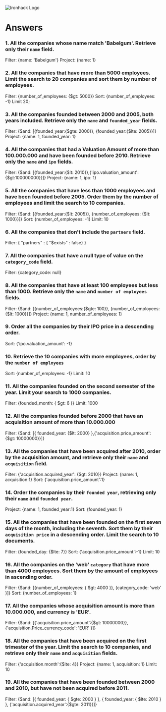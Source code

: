 ![Ironhack Logo](https://i.imgur.com/1QgrNNw.png)

# Answers

### 1. All the companies whose name match 'Babelgum'. Retrieve only their `name` field.

Filter: {name: 'Babelgum'}
Project: {name: 1}

### 2. All the companies that have more than 5000 employees. Limit the search to 20 companies and sort them by **number of employees**.

Filter: {number_of_employees: {\$gt: 5000}}
Sort: {number_of_employees: -1}
Limit 20;

### 3. All the companies founded between 2000 and 2005, both years included. Retrieve only the `name` and `founded_year` fields.

Filter: {$and: [{founded_year:{$gte: 2000}}, {founded_year:{\$lte: 2005}}]}
Project: {name: 1, founded_year: 1}

### 4. All the companies that had a Valuation Amount of more than 100.000.000 and have been founded before 2010. Retrieve only the `name` and `ipo` fields.

Filter: {$and: [{founded_year:{$lt: 2010}},{'ipo.valuation_amount':{\$gt:100000000}}]}
Project: {name: 1, ipo: 1}

### 5. All the companies that have less than 1000 employees and have been founded before 2005. Order them by the number of employees and limit the search to 10 companies.

Filter: {$and: [{founded_year:{$lt: 2005}}, {number_of_employees: {\$lt: 1000}}]}
Sort: {number_of_employees: -1}
Limit: 10

### 6. All the companies that don't include the `partners` field.

Filter: { "partners" : { "\$exists" : false} }

### 7. All the companies that have a null type of value on the `category_code` field.

Filter: {category_code: null}

### 8. All the companies that have at least 100 employees but less than 1000. Retrieve only the `name` and `number of employees` fields.

Filter: {$and: [{number_of_employees:{$gte: 100}}, {number_of_employees: {\$lt: 1000}}]}
Project: {name: 1, number_of_employees: 1}

### 9. Order all the companies by their IPO price in a descending order.

Sort: {'ipo.valuation_amount': -1}

### 10. Retrieve the 10 companies with more employees, order by the `number of employees`

Sort: {number_of_employees: -1}
Limit: 10

### 11. All the companies founded on the second semester of the year. Limit your search to 1000 companies.

Filter: {founded_month: { \$gt: 6 }}
Limit: 1000

### 12. All the companies founded before 2000 that have an acquisition amount of more than 10.000.000

Filter: {$and: [{ founded_year: {$lt: 2000} },{'acquisition.price_amount': {\$gt: 10000000}}]}

### 13. All the companies that have been acquired after 2010, order by the acquisition amount, and retrieve only their `name` and `acquisition` field.

Filter: {'acquisition.acquired_year': {\$gt: 2010}}
Project: {name: 1, acquisition:1}
Sort: {'acquisition.price_amount':1}

### 14. Order the companies by their `founded year`, retrieving only their `name` and `founded year`.

Project: {name: 1, founded_year:1}
Sort: {founded_year: 1}

### 15. All the companies that have been founded on the first seven days of the month, including the seventh. Sort them by their `acquisition price` in a descending order. Limit the search to 10 documents.

Filter: {founded_day: {\$lte: 7}}
Sort: {'acquisition.price_amount':-1}
Limit: 10

### 16. All the companies on the 'web' `category` that have more than 4000 employees. Sort them by the amount of employees in ascending order.

Filter: {$and: [{number_of_employees: { $gt: 4000 }}, {category_code: 'web' }]}
Sort: {number_of_employees: 1}

### 17. All the companies whose acquisition amount is more than 10.000.000, and currency is 'EUR'.

Filter: {$and: [{'acquisition.price_amount':{$gt: 10000000}}, {'acquisition.Price_currency_code': 'EUR' }]}

### 18. All the companies that have been acquired on the first trimester of the year. Limit the search to 10 companies, and retrieve only their `name` and `acquisition` fields.

Filter: {'acquisition.month':{\$lte: 4}}
Project: {name: 1, acquisition: 1}
Limit: 10

### 19. All the companies that have been founded between 2000 and 2010, but have not been acquired before 2011.

Filter: {$and: [{ founded_year: { $gte: 2000 } }, { founded_year: { $lte: 2010 } }, {'acquisition.acquired_year':{$gte: 2011}}]}
